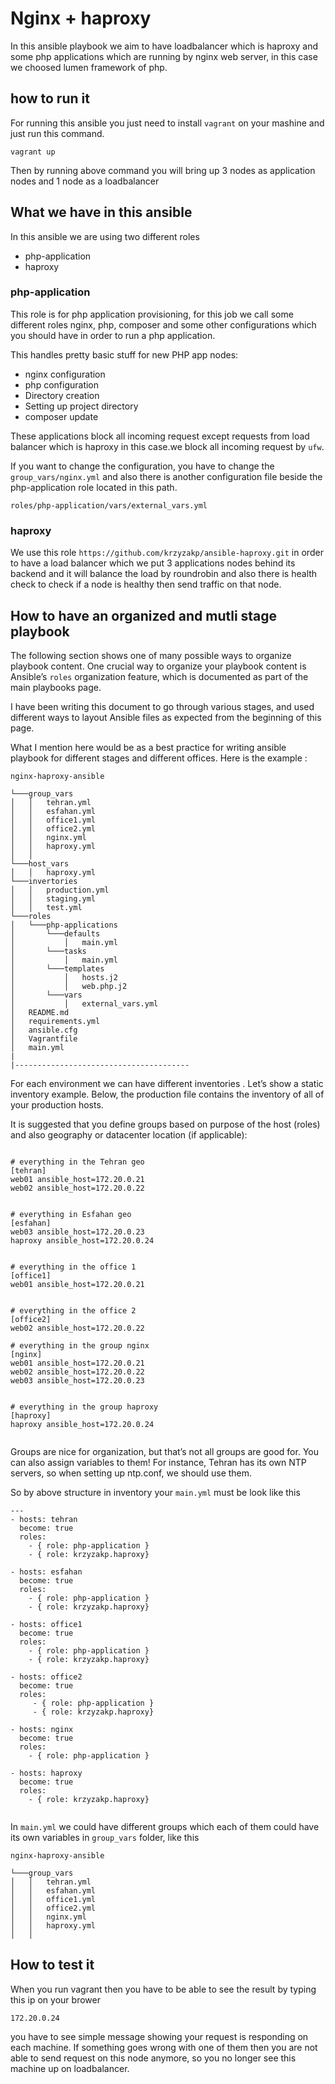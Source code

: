 # Nginx + haproxy
In this ansible playbook we aim to have loadbalancer which is haproxy and some php applications which are running by nginx web server, in this case we choosed lumen framework of php.

## how to run it
For running this ansible you just need to install `vagrant` on your mashine and just run this command.
```
vagrant up
```

 Then by running above command you will bring up 3 nodes as application nodes and 1 node as a loadbalancer
 
## What we have in this ansible
In this ansible we are using two different roles
- php-application
- haproxy


### php-application

This role is for php application provisioning,  for this job we call some different roles nginx, php, composer and some other configurations which you should have in order to run a php application.

This handles pretty basic stuff for new PHP app nodes:
* nginx configuration
* php configuration
* Directory creation
* Setting up project directory
* composer update

These applications block all incoming request except requests from load balancer which is haproxy in this case.we block all incoming request by `ufw`.

If you want to change the configuration, you have to change the `group_vars/nginx.yml` and also there is another configuration file beside the php-application role located in this path.

``roles/php-application/vars/external_vars.yml``


### haproxy
We use this role `https://github.com/krzyzakp/ansible-haproxy.git` in order to have a load balancer which we put 3 applications nodes behind its backend and it will balance the load by roundrobin and also there is health check to check if a node is healthy then send traffic on that node.



## How to have an organized and mutli stage playbook
The following section shows one of many possible ways to organize playbook content.
One crucial way to organize your playbook content is Ansible’s `roles` organization feature, which is documented as part of the main playbooks page.

I have been writing this document to go through various stages, and used different ways to layout Ansible files as expected from the beginning of this page.


What I mention here would be as a best practice for writing ansible playbook for different stages and different offices.
Here is the example :


```
nginx-haproxy-ansible

└───group_vars
│   │   tehran.yml
│   │   esfahan.yml
│   │   office1.yml
│   │   office2.yml
│   │   nginx.yml
│   │   haproxy.yml
│   │
└───host_vars
│   │   haproxy.yml
└───invertories
│   │   production.yml
│   │   staging.yml
│   │   test.yml
└───roles
│   └───php-applications
│       └───defaults
│           │   main.yml
│       └───tasks
│           │   main.yml
│       └───templates
│           │   hosts.j2
│           │   web.php.j2
│       └───vars
│           │   external_vars.yml
│   README.md
│   requirements.yml   
│   ansible.cfg  
│   Vagrantfile  
│   main.yml  
|
|---------------------------------------
```

For each environment we can have different inventories . Let’s show a static inventory example. Below, the production file contains the inventory of all of your production hosts.

It is suggested that you define groups based on purpose of the host (roles) and also geography or datacenter location (if applicable):

```

# everything in the Tehran geo
[tehran]
web01 ansible_host=172.20.0.21
web02 ansible_host=172.20.0.22


# everything in Esfahan geo
[esfahan]
web03 ansible_host=172.20.0.23
haproxy ansible_host=172.20.0.24


# everything in the office 1
[office1]
web01 ansible_host=172.20.0.21


# everything in the office 2
[office2]
web02 ansible_host=172.20.0.22

# everything in the group nginx
[nginx]
web01 ansible_host=172.20.0.21
web02 ansible_host=172.20.0.22
web03 ansible_host=172.20.0.23


# everything in the group haproxy
[haproxy]
haproxy ansible_host=172.20.0.24


```

Groups are nice for organization, but that’s not all groups are good for. You can also assign variables to them! For instance, Tehran has its own NTP servers, so when setting up ntp.conf, we should use them.

So by above structure in inventory your `main.yml` must be look like this

```
---
- hosts: tehran
  become: true
  roles:
    - { role: php-application }
    - { role: krzyzakp.haproxy}

- hosts: esfahan
  become: true
  roles:
    - { role: php-application }
    - { role: krzyzakp.haproxy}

- hosts: office1
  become: true
  roles:
    - { role: php-application }
    - { role: krzyzakp.haproxy}

- hosts: office2
  become: true
  roles:
     - { role: php-application }
     - { role: krzyzakp.haproxy}

- hosts: nginx
  become: true
  roles:
    - { role: php-application }

- hosts: haproxy
  become: true
  roles:
    - { role: krzyzakp.haproxy}


```

In `main.yml` we could have different groups which each of them could have its own variables in `group_vars` folder, like this 

```
nginx-haproxy-ansible

└───group_vars
│   │   tehran.yml
│   │   esfahan.yml
│   │   office1.yml
│   │   office2.yml
│   │   nginx.yml
│   │   haproxy.yml
│   │
```



## How to test it
When you run vagrant then you have to be able to see the result by typing this ip on your brower
```
172.20.0.24
```
you have to see simple message showing your request is responding on each machine. If something goes wrong with one of them then you are not able to send request on this node anymore, so you no longer see this machine up on loadbalancer.




